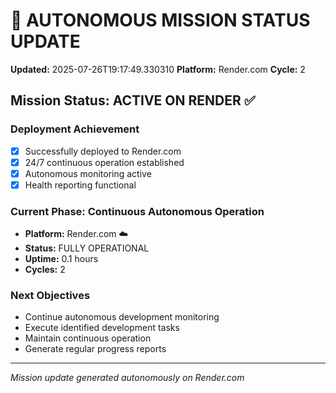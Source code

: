 # 🤖 AUTONOMOUS MISSION STATUS UPDATE
**Updated:** 2025-07-26T19:17:49.330310
**Platform:** Render.com
**Cycle:** 2

## Mission Status: ACTIVE ON RENDER ✅

### Deployment Achievement
- [x] Successfully deployed to Render.com
- [x] 24/7 continuous operation established
- [x] Autonomous monitoring active
- [x] Health reporting functional

### Current Phase: Continuous Autonomous Operation
- **Platform:** Render.com ☁️
- **Status:** FULLY OPERATIONAL
- **Uptime:** 0.1 hours
- **Cycles:** 2

### Next Objectives
- Continue autonomous development monitoring
- Execute identified development tasks
- Maintain continuous operation
- Generate regular progress reports

---
*Mission update generated autonomously on Render.com*
